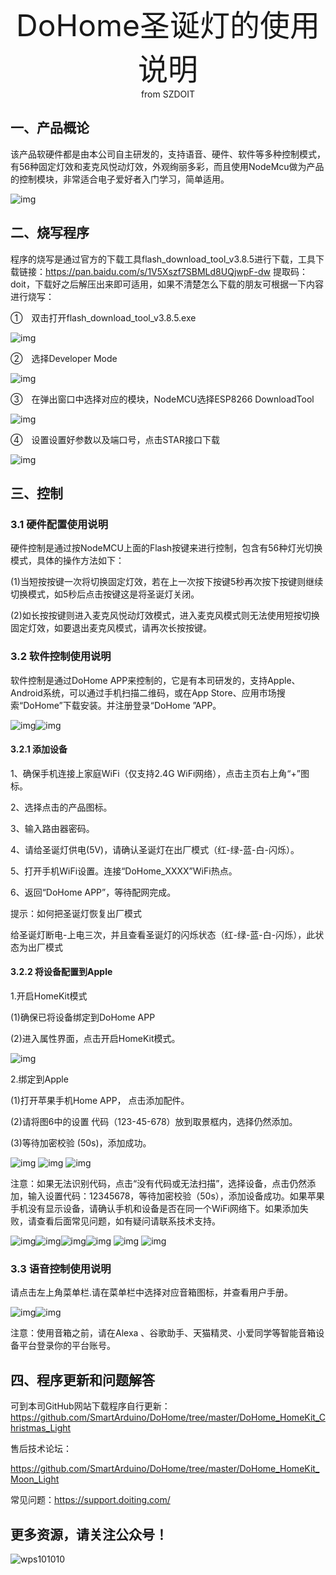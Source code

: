  <center> <font size=10> DoHome圣诞灯的使用说明 </font></center>

<center> from SZDOIT </center>

##  一、产品概论

该产品软硬件都是由本公司自主研发的，支持语音、硬件、软件等多种控制模式，有56种固定灯效和麦克风悦动灯效，外观绚丽多彩，而且使用NodeMcu做为产品的控制模块，非常适合电子爱好者入门学习，简单适用。

![img](wps2.jpg)

## 二、烧写程序

程序的烧写是通过官方的下载工具flash_download_tool_v3.8.5进行下载，工具下载链接：https://pan.baidu.com/s/1V5Xszf7SBMLd8UQjwpF-dw 提取码：doit，下载好之后解压出来即可适用，如果不清楚怎么下载的朋友可根据一下内容进行烧写：

①　双击打开flash_download_tool_v3.8.5.exe

![img](wps3.jpg) 

②　选择Developer Mode

![img](wps4.jpg) 

③　在弹出窗口中选择对应的模块，NodeMCU选择ESP8266 DownloadTool

![img](wps5.jpg) 

④　设置设置好参数以及端口号，点击STAR接口下载

![img](wps6.jpg) 

 

## 三、控制

### 3.1 硬件配置使用说明

硬件控制是通过按NodeMCU上面的Flash按键来进行控制，包含有56种灯光切换模式，具体的操作方法如下：

(1)当短按按键一次将切换固定灯效，若在上一次按下按键5秒再次按下按键则继续切换模式，如5秒后点击按键这是将圣诞灯关闭。

(2)如长按按键则进入麦克风悦动灯效模式，进入麦克风模式则无法使用短按切换固定灯效，如要退出麦克风模式，请再次长按按键。

### 3.2 软件控制使用说明

软件控制是通过DoHome APP来控制的，它是有本司研发的，支持Apple、Android系统，可以通过手机扫描二维码，或在App Store、应用市场搜索“DoHome”下载安装。并注册登录“DoHome ”APP。

![img](wps7.jpg)![img](wps8.jpg) 

 

#### 3.2.1 添加设备

1、确保手机连接上家庭WiFi（仅支持2.4G WiFi网络），点击主页右上角“+”图标。

2、选择点击的产品图标。

3、输入路由器密码。

4、请给圣诞灯供电(5V)，请确认圣诞灯在出厂模式（红-绿-蓝-白-闪烁）。

5、打开手机WiFi设置。连接“DoHome_XXXX”WiFi热点。

6、返回“DoHome APP”，等待配网完成。

提示：如何把圣诞灯恢复出厂模式

给圣诞灯断电-上电三次，并且查看圣诞灯的闪烁状态（红-绿-蓝-白-闪烁），此状态为出厂模式

#### 3.2.2 将设备配置到Apple

1.开启HomeKit模式

(1)确保已将设备绑定到DoHome APP

(2)进入属性界面，点击开启HomeKit模式。

![img](wps9.png) 

2.绑定到Apple

(1)打开苹果手机Home APP， 点击添加配件。

(2)请将图6中的设置 代码（123-45-678）放到取景框内，选择仍然添加。

(3)等待加密校验 (50s)，添加成功。

  ![img](wps10.png)   ![img](wps11.png)  ![img](wps12.jpg)

注意：如果无法识别代码，点击“没有代码或无法扫描”，选择设备，点击仍然添加，输入设置代码：12345678，等待加密校验（50s），添加设备成功。如果苹果手机没有显示设备，请确认手机和设备是否在同一个WiFi网络下。如果添加失败，请查看后面常见问题，如有疑问请联系技术支持。

![img](wps13.png)![img](wps14.png)![img](wps15.png)![img](wps16.png)    ![img](wps17.png)   ![img](wps18.png)

 

### 3.3 语音控制使用说明

请点击左上角菜单栏.请在菜单栏中选择对应音箱图标，并查看用户手册。

![img](wps19.jpg)![img](wps20.jpg) 

注意：使用音箱之前，请在Alexa 、谷歌助手、天猫精灵、小爱同学等智能音箱设备平台登录你的平台账号。

## 四、程序更新和问题解答

可到本司GitHub网站下载程序自行更新：https://github.com/SmartArduino/DoHome/tree/master/DoHome_HomeKit_Christmas_Light

售后技术论坛：

https://github.com/SmartArduino/DoHome/tree/master/DoHome_HomeKit_Moon_Light

常见问题：https://support.doiting.com/

## 更多资源，请关注公众号！

![wps101010](wps101010.png)